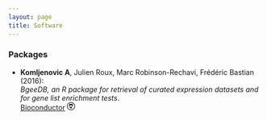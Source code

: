 ```yaml
---
layout: page
title: Software
---
```


### Packages

- **Komljenovic A**, Julien Roux, Marc Robinson-Rechavi, Frédéric Bastian (2016):  
*BgeeDB, an R package for retrieval of curated expression datasets and for gene list enrichment tests*.  
[Bioconductor](http://bioconductor.org/packages/BgeeDB)
[![](/icons16/github-icon.png)](https://github.com/wirawara/BgeeDB)
